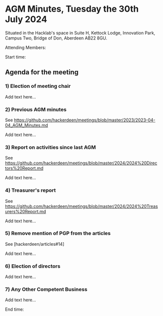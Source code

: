 # AGM Minutes, Tuesday the 30th July 2024

Situated in the Hacklab's space in Suite H, Kettock Lodge, Innovation Park, Campus Two, Bridge of Don, Aberdeen AB22 8GU.

Attending Members: 

Start time:


## Agenda for the meeting

### 1) Election of meeting chair

Add text here...


### 2) Previous AGM minutes

See https://github.com/hackerdeen/meetings/blob/master/2023/2023-04-04_AGM_Minutes.md

Add text here...


### 3) Report on activities since last AGM

See https://github.com/hackerdeen/meetings/blob/master/2024/2024%20Directors%20Report.md

Add text here...


### 4) Treasurer's report

See https://github.com/hackerdeen/meetings/blob/master/2024/2024%20Treasurers%20Report.md

Add text here...


### 5) Remove mention of PGP from the articles 

See [hackerdeen/articles#14]

Add text here...


### 6) Election of directors

Add text here...


### 7) Any Other Competent Business

Add text here...



End time:
